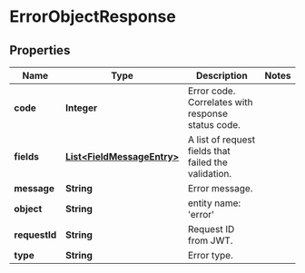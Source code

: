 
# ErrorObjectResponse

## Properties
Name | Type | Description | Notes
------------ | ------------- | ------------- | -------------
**code** | **Integer** | Error code. Correlates with response status code. | 
**fields** | [**List&lt;FieldMessageEntry&gt;**](FieldMessageEntry.md) | A list of request fields that failed the validation. | 
**message** | **String** | Error message. | 
**object** | **String** | entity name: &#39;error&#39; | 
**requestId** | **String** | Request ID from JWT. | 
**type** | **String** | Error type. | 



